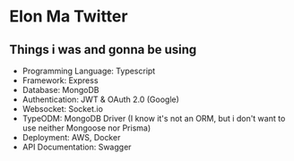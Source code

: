 # Elon Ma Twitter

## Things i was and gonna be using

- Programming Language: Typescript
- Framework: Express
- Database: MongoDB
- Authentication: JWT & OAuth 2.0 (Google)
- Websocket: Socket.io
- TypeODM: MongoDB Driver (I know it's not an ORM, but i don't want to use neither Mongoose nor Prisma)
- Deployment: AWS, Docker
- API Documentation: Swagger
